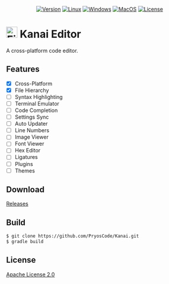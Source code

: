 <p align="center">
    <a href="https://github.com/PryosCode/Kanai/tags"><img alt="Version" src="https://img.shields.io/github/v/release/PryosCode/Kanai?label=Version"></a>
    <a href="https://github.com/PryosCode/Kanai/actions"><img alt="Linux" src="https://github.com/PryosCode/Kanai/actions/workflows/linux.yml/badge.svg"></a>
    <a href="https://github.com/PryosCode/Kanai/actions"><img alt="Windows" src="https://github.com/PryosCode/Kanai/actions/workflows/windows.yml/badge.svg"></a>
    <a href="https://github.com/PryosCode/Kanai/actions"><img alt="MacOS" src="https://github.com/PryosCode/Kanai/actions/workflows/macos.yml/badge.svg"></a>
    <a href="https://github.com/PryosCode/Kanai/blob/master/LICENSE"><img alt="License" src="https://img.shields.io/github/license/PryosCode/Kanai?label=License"></a>
</p>

# <a href="https://github.com/PryosCode/Kanai/blob/master/assets/icon.svg"><img src="https://github.com/PryosCode/Kanai/raw/master/src/main/resources/icon.png" alt="File" width="30" height="auto"></a> Kanai Editor

A cross-platform code editor.

## Features

- [x] Cross-Platform
- [X] File Hierarchy
- [ ] Syntax Highlighting
- [ ] Terminal Emulator
- [ ] Code Completion
- [ ] Settings Sync
- [ ] Auto Updater
- [ ] Line Numbers
- [ ] Image Viewer
- [ ] Font Viewer
- [ ] Hex Editor
- [ ] Ligatures
- [ ] Plugins
- [ ] Themes

## Download

[Releases](https://github.com/PryosCode/Kanai/releases)

## Build

```bash
$ git clone https://github.com/PryosCode/Kanai.git
$ gradle build
```

## License

[Apache License 2.0](https://github.com/PryosCode/Kanai/blob/master/LICENSE)